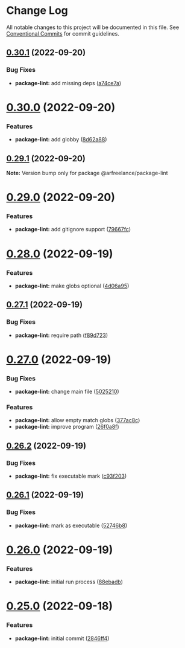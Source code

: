 # Change Log

All notable changes to this project will be documented in this file.
See [Conventional Commits](https://conventionalcommits.org) for commit guidelines.

## [0.30.1](https://github.com/arfreelance/monorepo/compare/v0.30.0...v0.30.1) (2022-09-20)

### Bug Fixes

-   **package-lint:** add missing deps ([a74ce7a](https://github.com/arfreelance/monorepo/commit/a74ce7aa0e2ac4ed8a8febe8e5c83dd71720d61b))

# [0.30.0](https://github.com/arfreelance/monorepo/compare/v0.29.1...v0.30.0) (2022-09-20)

### Features

-   **package-lint:** add globby ([8d62a88](https://github.com/arfreelance/monorepo/commit/8d62a88464f21afcfb7a0a9eb5475f94fc725899))

## [0.29.1](https://github.com/arfreelance/monorepo/compare/v0.29.0...v0.29.1) (2022-09-20)

**Note:** Version bump only for package @arfreelance/package-lint

# [0.29.0](https://github.com/arfreelance/monorepo/compare/v0.28.1...v0.29.0) (2022-09-20)

### Features

-   **package-lint:** add gitignore support ([79667fc](https://github.com/arfreelance/monorepo/commit/79667fcf37a0a6768fe950d787265ee48f9121b1))

# [0.28.0](https://github.com/arfreelance/monorepo/compare/v0.27.1...v0.28.0) (2022-09-19)

### Features

-   **package-lint:** make globs optional ([4d06a95](https://github.com/arfreelance/monorepo/commit/4d06a95e7da5f8b61ed0de397495fc3434e8c38d))

## [0.27.1](https://github.com/arfreelance/monorepo/compare/v0.27.0...v0.27.1) (2022-09-19)

### Bug Fixes

-   **package-lint:** require path ([f89d723](https://github.com/arfreelance/monorepo/commit/f89d72308f08c18efe61a7bdf1d0c3ab9fea9efb))

# [0.27.0](https://github.com/arfreelance/monorepo/compare/v0.26.2...v0.27.0) (2022-09-19)

### Bug Fixes

-   **package-lint:** change main file ([5025210](https://github.com/arfreelance/monorepo/commit/5025210da18265cfcf939101cfb2bf9c8b8e72f4))

### Features

-   **package-lint:** allow empty match globs ([377ac8c](https://github.com/arfreelance/monorepo/commit/377ac8cd225344a0bf89c0ed80c3ecc4b4faaa01))
-   **package-lint:** improve program ([26f0a8f](https://github.com/arfreelance/monorepo/commit/26f0a8f564072db06e95b6041646b232931153bb))

## [0.26.2](https://github.com/arfreelance/monorepo/compare/v0.26.1...v0.26.2) (2022-09-19)

### Bug Fixes

-   **package-lint:** fix executable mark ([c93f203](https://github.com/arfreelance/monorepo/commit/c93f203ec001cf850b7d77998b50e324e6ca7423))

## [0.26.1](https://github.com/arfreelance/monorepo/compare/v0.26.0...v0.26.1) (2022-09-19)

### Bug Fixes

-   **package-lint:** mark as executable ([52746b8](https://github.com/arfreelance/monorepo/commit/52746b88d558b61fb3eb371ed07cb22098b52865))

# [0.26.0](https://github.com/arfreelance/monorepo/compare/v0.25.0...v0.26.0) (2022-09-19)

### Features

-   **package-lint:** initial run process ([88ebadb](https://github.com/arfreelance/monorepo/commit/88ebadb4146c78cbf9ac45f75e66d9ce8b8a3a55))

# [0.25.0](https://github.com/arfreelance/monorepo/compare/v0.24.0...v0.25.0) (2022-09-18)

### Features

-   **package-lint:** initial commit ([2846ff4](https://github.com/arfreelance/monorepo/commit/2846ff4aa449f05a5959f2087482e006ff52a6b1))

